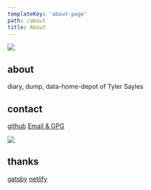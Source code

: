 ```yaml
---
templateKey: 'about-page'
path: /about
title: About
---
```


![](https://res.cloudinary.com/cloudimgts/image/upload/v1533522834/93589037-603B-4CE0-8BF1-5178E5D02792.png)

## about

diary, dump, data-home-depot of Tyler Sayles

## contact

[github](https://github.com/saylestyler)
[Email &amp; GPG](http://a.keyserver.alteholz.eu:11371/pks/lookup?op=vindex&search=saylestyler@gmail.com&fingerprint=on)

![](https://res.cloudinary.com/cloudimgts/image/upload/v1535073915/Screen_Shot_2018-08-23_at_9.24.54_PM.png)

## thanks 

[gatsby](https://www.gatsbyjs.com/)
[netlify](https://netlify.com)